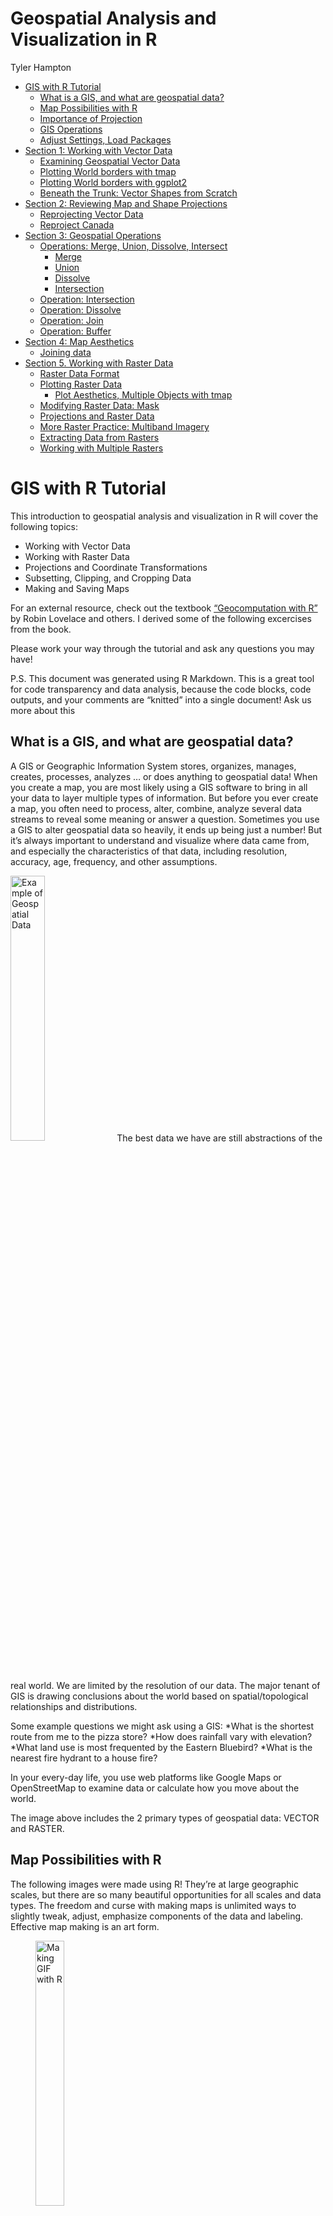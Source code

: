 Geospatial Analysis and Visualization in R
================
Tyler Hampton

- [GIS with R Tutorial](#gis-with-r-tutorial)
  - [What is a GIS, and what are geospatial
    data?](#what-is-a-gis-and-what-are-geospatial-data)
  - [Map Possibilities with R](#map-possibilities-with-r)
  - [Importance of Projection](#importance-of-projection)
  - [GIS Operations](#gis-operations)
  - [Adjust Settings, Load Packages](#adjust-settings-load-packages)
- [Section 1: Working with Vector
  Data](#section-1-working-with-vector-data)
  - [Examining Geospatial Vector
    Data](#examining-geospatial-vector-data)
  - [Plotting World borders with
    tmap](#plotting-world-borders-with-tmap)
  - [Plotting World borders with
    ggplot2](#plotting-world-borders-with-ggplot2)
  - [Beneath the Trunk: Vector Shapes from
    Scratch](#beneath-the-trunk-vector-shapes-from-scratch)
- [Section 2: Reviewing Map and Shape
  Projections](#section-2-reviewing-map-and-shape-projections)
  - [Reprojecting Vector Data](#reprojecting-vector-data)
  - [Reproject Canada](#reproject-canada)
- [Section 3: Geospatial Operations](#section-3-geospatial-operations)
  - [Operations: Merge, Union, Dissolve,
    Intersect](#operations-merge-union-dissolve-intersect)
    - [Merge](#merge)
    - [Union](#union)
    - [Dissolve](#dissolve)
    - [Intersection](#intersection)
  - [Operation: Intersection](#operation-intersection)
  - [Operation: Dissolve](#operation-dissolve)
  - [Operation: Join](#operation-join)
  - [Operation: Buffer](#operation-buffer)
- [Section 4: Map Aesthetics](#section-4-map-aesthetics)
  - [Joining data](#joining-data)
- [Section 5. Working with Raster
  Data](#section-5-working-with-raster-data)
  - [Raster Data Format](#raster-data-format)
  - [Plotting Raster Data](#plotting-raster-data)
    - [Plot Aesthetics, Multiple Objects with
      tmap](#plot-aesthetics-multiple-objects-with-tmap)
  - [Modifying Raster Data: Mask](#modifying-raster-data-mask)
  - [Projections and Raster Data](#projections-and-raster-data)
  - [More Raster Practice: Multiband
    Imagery](#more-raster-practice-multiband-imagery)
  - [Extracting Data from Rasters](#extracting-data-from-rasters)
  - [Working with Multiple Rasters](#working-with-multiple-rasters)

# GIS with R Tutorial

This introduction to geospatial analysis and visualization in R will
cover the following topics:

- Working with Vector Data
- Working with Raster Data
- Projections and Coordinate Transformations
- Subsetting, Clipping, and Cropping Data
- Making and Saving Maps

For an external resource, check out the textbook [“Geocomputation with
R”](https://r.geocompx.org/) by Robin Lovelace and others. I derived
some of the following excercises from the book.

Please work your way through the tutorial and ask any questions you may
have!

P.S. This document was generated using R Markdown. This is a great tool
for code transparency and data analysis, because the code blocks, code
outputs, and your comments are “knitted” into a single document! Ask us
more about this

## What is a GIS, and what are geospatial data?

A GIS or Geographic Information System stores, organizes, manages,
creates, processes, analyzes … or does anything to geospatial data! When
you create a map, you are most likely using a GIS software to bring in
all your data to layer multiple types of information. But before you
ever create a map, you often need to process, alter, combine, analyze
several data streams to reveal some meaning or answer a question.
Sometimes you use a GIS to alter geospatial data so heavily, it ends up
being just a number! But it’s always important to understand and
visualize where data came from, and especially the characteristics of
that data, including resolution, accuracy, age, frequency, and other
assumptions.

<img
src="https://2012books.lardbucket.org/books/geographic-information-system-basics/section_05/f2619b76bb0d1d0f74b0e8d80ba33496.jpg"
style="width:33.0%" alt="Example of Geospatial Data" /> The best data we
have are still abstractions of the real world. We are limited by the
resolution of our data. The major tenant of GIS is drawing conclusions
about the world based on spatial/topological relationships and
distributions.

Some example questions we might ask using a GIS: *What is the shortest
route from me to the pizza store? *How does rainfall vary with
elevation? *What land use is most frequented by the Eastern Bluebird?
*What is the nearest fire hydrant to a house fire?

In your every-day life, you use web platforms like Google Maps or
OpenStreetMap to examine data or calculate how you move about the world.

The image above includes the 2 primary types of geospatial data: VECTOR
and RASTER.

## Map Possibilities with R

The following images were made using R! They’re at large geographic
scales, but there are so many beautiful opportunities for all scales and
data types. The freedom and curse with making maps is unlimited ways to
slightly tweak, adjust, emphasize components of the data and labeling.
Effective map making is an art form.

<figure>
<img
src="https://f.hypotheses.org/wp-content/blogs.dir/253/files/2014/03/pole_nord.gif"
style="width:33.0%" alt="Making GIF with R" />
<figcaption aria-hidden="true">Making GIF with R</figcaption>
</figure>

<figure>
<img src="http://egallic.fr/R/Blog/Cartes/North_pole/heatmap.png"
style="width:33.0%" alt="Climate Data" />
<figcaption aria-hidden="true">Climate Data</figcaption>
</figure>

<figure>
<img
src="https://procomun.files.wordpress.com/2012/02/pop_landclass.jpg"
style="width:33.0%" alt="Landuse Asia" />
<figcaption aria-hidden="true">Landuse Asia</figcaption>
</figure>

## Importance of Projection

As any introductory GIS course covers, stretching the earth onto a flat
surface results in some distortion.

<img
src="https://previews.123rf.com/images/altomedia/altomedia0805/altomedia080500007/3010547-planet-earth-balloon-inflated-and-deflated.jpg"
style="width:50.0%" alt="Earth as a Balloon" /> The Mercator Projection
is what you most commonly see on wall maps and in platforms like Google.
While it has major navigational benefits, it distorts area to an
increasing amount as you move from the equator to the poles. This
results in the common misconception of the *true* size of many
countries. In particular, many large northern countries (e.g. USA,
Canada, Europe, Russia, China) appear very large compared to equatorial
countries.

The following image shows several countries with correct areas (but
angular distortion).

<figure>
<img src="https://i.redd.it/u330vr220dm51.png" style="width:33.0%"
alt="Deceiving Size" />
<figcaption aria-hidden="true">Deceiving Size</figcaption>
</figure>

While the Mercator projection is the most common in classrooms, there
are infinite possibilities that prioritize different geographic regions
or map characteristics.

<img src="https://imgs.xkcd.com/comics/map_projections.png"
style="width:25.0%" alt="XKCD Map Projections" /> While there are
aesthetic reasons to pick a certain projection for your final map,
having an understanding and proper accounting of the projections used
with your data is critical to make sure any analysis is comparing
“apples to apples”. If you combine data from a Mercator and Albers Equal
Area projection, you’ll end up with nonsense! We will explore this more
in the workshop.

## GIS Operations

In this workshop, in addition to making several maps, we’ll cover
several basic GIS operations. A nonexhaustive list of operations is as
follows: \* (union)\[<https://gisgeography.com/union-tool/>\] \*
(merge)\[<https://gisgeography.com/merge-tool-gis/>\] \*
(join)\[<https://gisgeography.com/spatial-join/>\] \*
(dissolve)\[<https://gisgeography.com/dissolve-tool-gis/>\] \*
(buffer)\[<https://gisgeography.com/buffer-tool-gis/>\] \*
(intersect)\[<https://gisgeography.com/intersect-tool-gis/>\] \*
(clip/mask)\[<https://gisgeography.com/clip-tool-gis/>\] \* subset \*
extract

![Clip
Tool](https://gisgeography.com/wp-content/uploads/2020/10/Clip-Tool-768x243.png)
![Dissolve
Tool](https://gisgeography.com/wp-content/uploads/2020/02/Dissolve-Tool-678x228.png)

Visualizations of geospatial operations are helpful, but many of the
differences between tools reflect how they handle *information* related
to the shapes we see. Tools can be regarded as *adding* or *subtracting*
information, complexity, and spatial extent. I’ve provided a table below
describing how these tools manipulate data. We will refer to these tools
throughout the workshop.

| Function  | Information | Spatial.Extent | Data.Type         |
|:----------|:------------|:---------------|:------------------|
| Union     | Increase    | Increase       | Same              |
| Merge     | Increase    | Increase       | Same              |
| Join      | Increase    | \-             | Different         |
| Dissolve  | Decrease    | \-             | \-                |
| Buffer    | \-          | Increase       | \-                |
| Intersect | \-          | Decrease       | Same              |
| Clip/Mask | \-          | Decrease       | Same or Different |
| Subset    | Decrease    | Decrease       | \-                |
| Extract   | Decrease    | Erase          | \-                |

Let’s get started!

## Adjust Settings, Load Packages

In order to equip R with functionality for gis data, we need to load or
install several packages. Because this is an intermediate+ workshop, I
have code written in sometimes complicated formats, but I will do my
best to explain what I am doing. There are many ways to do the same
thing in R. Similarly, there are many different packages in R that can
handle the same types of data. We will use the pairing of the *tmap* and
*sf* packages. We’ll load several other packages we’ll use. In
particular, the *spData* package contains lots of open-source geospatial
data that we can use! For the most current version, we need to access
the github code repository for *spDataLarge*. A list of data is here:
<https://cran.r-project.org/web/packages/spData/spData.pdf>

``` r
#this is a custom function that that can load multiple packages at once
loadpackages=function(packages){  for(p in packages){
  if(!require(p,character.only=T)){install.packages(p)}
  # IF require returns FALSE, the package is missing and will be installed
  library(p,character.only=T,quietly=T,verbose=F)
  # next, it calls the package with library
  }} 


loadpackages(c(
           "tmap", # Thematic Map Visualization, makes maps!
           "ggplot2", # Makes ggplots! Can also make maps
           "sf",   # "Simple Features", handles vector data
           "raster", # For working with Raster Data
           "terra", # A newer package for working with Raster data
           "ggrepel", # Labels on ggplots
           "plyr", # The split-apply-combine paradigm
           "data.table", # Works with data.frames
           "dplyr", # Data manipulation
           "purrr", # Functional Programming Tools
           "devtools", # Download custom R packages
           "spData" # Spatial Datasets
           ))

if(!require("dfsspatdat",character.only=T)){
  options(timeout = 400) # Download time may approach 400 seconds
  devtools::install_github("data-for-science/dfs_spatdat")
}
# devtools::install_github installs a package from its github directory
library(dfsspatdat)

if(!require("spDataLarge",character.only=T)){
  devtools::install_github("Nowosad/spDataLarge")
}
library(spDataLarge)
```

# Section 1: Working with Vector Data

We’ll start this tutorial with a dataset that should look familiar:
borders of the World’s countries.

## Examining Geospatial Vector Data

From the start, let’s examine some of the open-source geospatial data
that comes with the *spData* package.

The *world* dataset contains shapefiles for 177 countries. We can take
*dim* of *world* to see that like a data frame, it contains data in 177
rows, and has 11 columns. *names* of *world* tells us there are
attributes for each shape such as name, which we would expect, some
regional data, and demographics, including population, life expectancy,
and gross domestic product per capita. Finally, the column **geom**
contains the information that makes this object time different than just
a regular data frame.

``` r
data("world")
dim(world) # take the 'dimensions' of the object, returns rows and columns
```

    ## [1] 177  11

``` r
names(world) # gives column names of object
```

    ##  [1] "iso_a2"    "name_long" "continent" "region_un" "subregion" "type"     
    ##  [7] "area_km2"  "pop"       "lifeExp"   "gdpPercap" "geom"

When we call for *head* of *world*, we can see data for several
countries in Africa and North America. We also see an interesting series
of 6 lines printed ahead of what looks like a regular data frame. We see
that *head* has returned what it calls a “Simple feature collection with
6 features and 10 fields”. Note, it considers the 10 fields as the 11
columns but minus the geom column. We can also see a *bbox* field
defining the geographic extent of the data, and the final two lines
showing us data on the data *projection*. We’ll come to projections in a
moment.

``` r
head(world) # return top 6 items/rows of an object
```

    ## Simple feature collection with 6 features and 10 fields
    ## Geometry type: MULTIPOLYGON
    ## Dimension:     XY
    ## Bounding box:  xmin: -180 ymin: -18.28799 xmax: 180 ymax: 83.23324
    ## Geodetic CRS:  WGS 84
    ## # A tibble: 6 × 11
    ##   iso_a2 name_long  continent region_un subregion type  area_km2     pop lifeExp
    ##   <chr>  <chr>      <chr>     <chr>     <chr>     <chr>    <dbl>   <dbl>   <dbl>
    ## 1 FJ     Fiji       Oceania   Oceania   Melanesia Sove…   1.93e4  8.86e5    70.0
    ## 2 TZ     Tanzania   Africa    Africa    Eastern … Sove…   9.33e5  5.22e7    64.2
    ## 3 EH     Western S… Africa    Africa    Northern… Inde…   9.63e4 NA         NA  
    ## 4 CA     Canada     North Am… Americas  Northern… Sove…   1.00e7  3.55e7    82.0
    ## 5 US     United St… North Am… Americas  Northern… Coun…   9.51e6  3.19e8    78.8
    ## 6 KZ     Kazakhstan Asia      Asia      Central … Sove…   2.73e6  1.73e7    71.6
    ## # ℹ 2 more variables: gdpPercap <dbl>, geom <MULTIPOLYGON [°]>

If we’re enthusiastic about it, we can try right away to plot our map of
the world! Try just using base R *plot*.

``` r
plot(world)
```

![](images/plot%20world-1.png)<!-- -->

…huh, so this isn’t quite what we wanted. Since the world data appeared
to us like a data frame, base R appears to try to plot *all* the data
within it. We could try to have it plot only one series of data though.

``` r
plot(world$geom)
```

![](images/plot%20world2-1.png)<!-- -->

This is closer to what we expected. Of course, we’re hoping to make maps
visualizing some sort of data. To get there, we need to figure out how
geospatial data in R is differentiated from accompanying data
(statistics, categories, names, etc.).

## Plotting World borders with tmap

Instead of base plot, let’s use tmap to visualize the world shapefile.

tmap is an exciting package for geospatial data visualization. The
package is covered extensively in the book [*Geocomputation with
R*](https://r.geocompx.org/) by Robin Lovelace and others.

The tmap style of data visualization and map making uses declarative
coding: similar to using ggplot.

Each object will be wrapped in a call to tm_shape(), followed by the
desired geometry type (e.g., tm_borders, tm_fill, tm_polygons)

``` r
tmap_arrange(
  tm_shape(world)+tm_borders(),
  tm_shape(world)+tm_fill(),
  nrow=1
)
```

![](images/plotworld-1.png)<!-- -->

``` r
tmap_arrange(
  tm_shape(world)+tm_borders()+tm_fill(col="pop"),
  tm_shape(world)+tm_borders()+tm_fill(col="pop",style="log10_pretty"),
  nrow=1
)
```

    ## Some legend labels were too wide. These labels have been resized to 0.55, 0.48, 0.48, 0.48, 0.44, 0.40, 0.40. Increase legend.width (argument of tm_layout) to make the legend wider and therefore the labels larger.

    ## Some legend labels were too wide. These labels have been resized to 0.49, 0.42, 0.37, 0.33, 0.30, 0.27. Increase legend.width (argument of tm_layout) to make the legend wider and therefore the labels larger.

![](images/plotworld2-1.png)<!-- -->

If you are familiar with ggplot and declaritive plotting, the formatting
of aesthetics will be familiar. Call the column/variable by name in
quotations to specify what is mapped to an attribute (e.g, color, fill,
shape, linetype).

With the pop layer as the fill aesthetic, we see a dramatic bright blue
color in China and India. We can improve the scaling of this variable by
showing color as the log of population. This shows a dramatic pathwork
of population sizes across South America, Africa, and Asia as well.

We can also fill the color with a categorical value like region.

``` r
tm_shape(world)+tm_fill(col="region_un")
```

![](images/tmapworld3-1.png)<!-- -->

Earlier, we commented how this geospatial data object behaved a bit like
a dataframe. We can in fact operate on this object with many functions
we often use with dataframes!

For example, we can *subset* the world dataset to plot only the boundary
of Canada. Think earlier when we discussed geospatial operations. We can
create a new object called Canada. We’ve reduced the amount of
information and spatial extent relative to the world object: we no
longer have information about any countries besides Canada. But, we’ve
kept the information type the same: it’s still a polygon.

``` r
tm_shape(shp=subset(world,name_long=="Canada"))+tm_borders()
```

![](images/tmapCanada-1.png)<!-- -->

``` r
Canada = subset(world,name_long=="Canada")
head(Canada)
```

    ## Simple feature collection with 1 feature and 10 fields
    ## Geometry type: MULTIPOLYGON
    ## Dimension:     XY
    ## Bounding box:  xmin: -140.9978 ymin: 41.67511 xmax: -52.6481 ymax: 83.23324
    ## Geodetic CRS:  WGS 84
    ## # A tibble: 1 × 11
    ##   iso_a2 name_long continent   region_un subregion type  area_km2    pop lifeExp
    ##   <chr>  <chr>     <chr>       <chr>     <chr>     <chr>    <dbl>  <dbl>   <dbl>
    ## 1 CA     Canada    North Amer… Americas  Northern… Sove…   1.00e7 3.55e7    82.0
    ## # ℹ 2 more variables: gdpPercap <dbl>, geom <MULTIPOLYGON [°]>

## Plotting World borders with ggplot2

With spatial objects, aesthetics (*aes*) are set the same as in other
ggplots. We can fill by a variable if inside aes(), and values outside
aes will apply to the shape.

``` r
ggplot(data=world,aes(fill=pop))+geom_sf() # alter shape fill by population
```

![](images/ggplotworld-1.png)<!-- -->

``` r
ggplot(data=subset(world,name_long=="Canada"))+geom_sf(color=2)
```

![](images/ggplotworld-2.png)<!-- -->

``` r
ggplot(data=world,aes(fill=region_un))+geom_sf()
```

![](images/ggplotworld-3.png)<!-- -->

``` r
ggplot(data=world,aes(fill=log10(pop)))+ # alter shape fill by log10 of population
  geom_sf()+
  scale_fill_gradientn(
    colors=c("blue","red"), # two end members of color gradient
    limits=c(7,9.3), # max and min of scale
    breaks=7:9, # breaks values for the plot legend
    labels=10^c(7:9), # show labels as 10 to the power of 7 through 9
    na.value="blue" # color for values outside limits()
  )
```

![](images/ggplotworld-4.png)<!-- -->

Challenge: create the following plots:

Did I subset by a particular region, or just a group of countries?

``` r
tm_shape(shp=subset(world,name_long%in%c("Canada","United States","Mexico")))+tm_borders()
```

![](images/tmap2-1.png)<!-- -->

``` r
tm_shape(shp=subset(world,subregion=="Eastern Asia"))+tm_fill(col="gray")+tm_borders(lwd=2)
```

![](images/tmap2-2.png)<!-- -->

## Beneath the Trunk: Vector Shapes from Scratch

``` r
point.wat= data.frame(
    lon=-80.516670,
    lat=43.466667
    ) %>%
  sf::st_as_sf(.,coords=names(.),crs = 4326)

circle.wat = data.frame(angle = seq(0,360,1))
radius = 0.1 #decimal degrees

circle.wat$lon = radius*cos(2*pi*circle.wat$angle/360) +
  st_coordinates(point.wat)[,"X"]
circle.wat$lat = radius*sin(2*pi*circle.wat$angle/360) +
  st_coordinates(point.wat)[,"Y"]
circle.wat = subset(circle.wat,select=-c(angle))

circle.wat = circle.wat %>% 
  as.matrix() %>%
  list() %>%
  st_polygon() %>%
  st_sfc() %>%
  st_sf(., crs = 4326)

tm_shape(circle.wat)+
  tm_borders()+
  tm_shape(point.wat)+
  tm_dots(size=0.1)
```

![](images/circle-wat-1.png)<!-- -->

``` r
#library(OpenStreetMap)
osmtiles <- tmaptools::read_osm(
  tmaptools::bb(circle.wat), type="osm")
tm_shape(osmtiles)+
  tm_rgb(saturation = 0)+
  tm_shape(circle.wat)+
  tm_borders()+
  tm_shape(point.wat)+
  tm_dots(size=0.1)
```

![](images/circle-wat-osm-1.png)<!-- -->

``` r
circlefx = function(center,radius){
  circle = data.frame(angle = seq(0,360,1))
  circle$lon = radius*cos(2*pi*circle$angle/360) + st_coordinates(center)[,"X"]
  circle$lat = radius*sin(2*pi*circle$angle/360) + st_coordinates(center)[,"Y"]
  circle = subset(circle,select=-c(angle))
  circle = circle %>% as.matrix() %>% list() %>%
    st_polygon() %>% st_sfc() %>% st_sf(., crs = 4326)
  return(circle)
}
```

# Section 2: Reviewing Map and Shape Projections

Let’s explore what our data tells us about its projection type. *st_crs*
queries the coordinate reference information for the shapefile. We see
two data types: the EPSG code and the proj4string. EPSG stands for
European Petroleum Survey Group, and is an internationally recognized
numeric code defining the coordinate reference system or **CRS**. The
proj4string shares the same information, but in text format. From this
we can see that the data are projected according to the World Geodetic
System of 1984, in latitudinal and longitudinal coordinates.

``` r
st_crs(world)
```

    ## Coordinate Reference System:
    ##   User input: EPSG:4326 
    ##   wkt:
    ## GEOGCRS["WGS 84",
    ##     DATUM["World Geodetic System 1984",
    ##         ELLIPSOID["WGS 84",6378137,298.257223563,
    ##             LENGTHUNIT["metre",1]]],
    ##     PRIMEM["Greenwich",0,
    ##         ANGLEUNIT["degree",0.0174532925199433]],
    ##     CS[ellipsoidal,2],
    ##         AXIS["geodetic latitude (Lat)",north,
    ##             ORDER[1],
    ##             ANGLEUNIT["degree",0.0174532925199433]],
    ##         AXIS["geodetic longitude (Lon)",east,
    ##             ORDER[2],
    ##             ANGLEUNIT["degree",0.0174532925199433]],
    ##     USAGE[
    ##         SCOPE["Horizontal component of 3D system."],
    ##         AREA["World."],
    ##         BBOX[-90,-180,90,180]],
    ##     ID["EPSG",4326]]

``` r
st_crs(world)$proj4string
```

    ## [1] "+proj=longlat +datum=WGS84 +no_defs"

## Reprojecting Vector Data

So far we’ve been looking at the world through the Mercator Projection.
We’ll use the pipe to pass world to *st_transform* and specify several
different proj4 strings.

``` r
projMollweide="+proj=moll +lon_0=0 +x_0=0 +y_0=0 +ellps=WGS84 +units=m +no_defs"
projRobinson="+proj=robin +lon_0=0 +x_0=0 +y_0=0 +a=6371000 +b=6371000 +units=m +no_defs"
projGallPeters="+proj=cea +lon_0=0 +lat_ts=45 +x_0=0 +y_0=0 +ellps=WGS84 +units=m +no_defs"


tmap_arrange(
  tm_shape(
      world,
      crs =projMollweide)+
    tm_borders()+
    tm_layout(title = "Mollweide"),
  tm_shape(
      world,
      crs =projRobinson)+
    tm_borders()+
    tm_layout(title = "Robinson Sphere"),
  tm_shape(
      world,
      crs =projGallPeters)+
    tm_borders()+
    tm_layout(title = "Gall-Peters Orthographic"),
  nrow=1
)
```

![](images/projections-1.png)<!-- -->

## Reproject Canada

We’ve analyzed the population data contained in the world shapefile. We
can also modify the shapefile itself. We will re-project the shapefile
from a the Ellipsoid WGS84 projection to the Canada Albers Equal Area
Conic Projection. I find this much more visually appealing for Canada.

``` r
Proj_AEA_Can=c("+proj=aea +lat_1=50 +lat_2=70 +lat_0=40 +lon_0=-96 +x_0=0 +y_0=0 ",
       "+ellps=GRS80 +datum=NAD83 +units=m +no_defs")%>%paste0(.,collapse = "")
# Canada Albers Equal Area Conic Projection
# visit http://spatialreference.org/ref/esri/canada-albers-equal-area-conic/proj4/
CanadaAEA=world%>%
  subset(.,name_long=="Canada")%>%
  st_transform(.,Proj_AEA_Can)
tm_shape(CanadaAEA)+
  tm_borders()
```

![](images/Canada-1.png)<!-- -->

# Section 3: Geospatial Operations

Let’s review the geospatial operations discussed at the beginning of our
workshop.

| Function  | Information | Spatial.Extent | Data.Type         |
|:----------|:------------|:---------------|:------------------|
| Union     | Increase    | Increase       | Same              |
| Merge     | Increase    | Increase       | Same              |
| Join      | Increase    | \-             | Different         |
| Dissolve  | Decrease    | \-             | \-                |
| Buffer    | \-          | Increase       | \-                |
| Intersect | \-          | Decrease       | Same              |
| Clip/Mask | \-          | Decrease       | Same or Different |
| Subset    | Decrease    | Decrease       | \-                |
| Extract   | Decrease    | Erase          | \-                |

We jumped right in and starting doing subsets, partly because we saw
that vector shapefiles in R behave and can be manipulated similarly to
data frames. The other operations mostly have functions that come from
the geospatial packages (e.g. sf, raster, terra, stars).

## Operations: Merge, Union, Dissolve, Intersect

``` r
point.wat= data.frame(lon=-80.516670, lat=43.466667) %>% 
  sf::st_as_sf(.,coords=names(.),crs = 4326)
circle.wat = circlefx(point.wat,0.3)

point.glp= data.frame(lon=-80.250000, lat=43.549999) %>% 
  sf::st_as_sf(.,coords=names(.),crs = 4326)
circle.glp = circlefx(point.glp,0.3)

tm_shape(circle.wat)+
  tm_borders()+
  tm_shape(circle.glp)+
  tm_borders()
```

![](images/circles-1.png)<!-- -->

``` r
# personally, I like that ggplots default to a map-view to encompass ALL polygons
# tmap defaults to a map view to encompass the first polygon
ggplot()+
  geom_sf(data=circle.wat,fill="transparent")+
  geom_sf(data=circle.glp,fill="transparent")
```

![](images/circles-2.png)<!-- -->

### Merge

We see with merge that the two shapes just become grouped into one new
object. We can imagine if these shapes had attributes, that to “rbind”
them as we would data frames, they must have the same structure of
columns and names.

``` r
circle.mrg = rbind(
  circle.wat,
  circle.glp
)

dim(circle.mrg)
```

    ## [1] 2 1

``` r
circle.mrg
```

    ## Simple feature collection with 2 features and 0 fields
    ## Geometry type: POLYGON
    ## Dimension:     XY
    ## Bounding box:  xmin: -80.81667 ymin: 43.16667 xmax: -79.95 ymax: 43.85
    ## Geodetic CRS:  WGS 84
    ##                         geometry
    ## 1 POLYGON ((-80.21667 43.4666...
    ## 2 POLYGON ((-79.95 43.55, -79...

``` r
ggplot()+geom_sf(data=circle.mrg,fill="transparent")
```

![](images/circle-merge-1.png)<!-- -->

### Union

Confusingly, the function for a traditional “union” is st_combine, not
st_union. We see by passing the merged shape to st_combine, the output
is a single MULTIPOLYGON with preserved internal boundaries.

``` r
circle.un = sf::st_combine(
  circle.mrg
)

dim(circle.un)
```

    ## NULL

``` r
circle.un
```

    ## Geometry set for 1 feature 
    ## Geometry type: MULTIPOLYGON
    ## Dimension:     XY
    ## Bounding box:  xmin: -80.81667 ymin: 43.16667 xmax: -79.95 ymax: 43.85
    ## Geodetic CRS:  WGS 84

    ## MULTIPOLYGON (((-80.21667 43.46667, -80.21672 4...

``` r
ggplot()+geom_sf(data=circle.un,fill="transparent")
```

![](images/circle-union-1.png)<!-- -->

### Dissolve

Confusingly, the function for a traditional “dissolve” is st_union. We
see by passing the merged shape to st_union., the output is a single
MULTIPOLYGON with dissolved internal boundaries.

``` r
circle.dis = sf::st_union(
  circle.mrg
)

dim(circle.dis)
```

    ## NULL

``` r
circle.dis
```

    ## Geometry set for 1 feature 
    ## Geometry type: POLYGON
    ## Dimension:     XY
    ## Bounding box:  xmin: -80.81667 ymin: 43.16667 xmax: -79.95 ymax: 43.85
    ## Geodetic CRS:  WGS 84

    ## POLYGON ((-79.95 43.55, -79.95005 43.55523, -79...

``` r
ggplot()+geom_sf(data=circle.dis,fill="transparent")
```

![](images/circle-dissolve-1.png)<!-- -->

### Intersection

Confusingly, the function for a traditional “dissolve” is st_union. We
see by passing the merged shape to st_union., the output is a single
MULTIPOLYGON with dissolved internal boundaries.

``` r
circle.int = sf::st_intersection(
  circle.wat,
  circle.glp
)

dim(circle.int)
```

    ## [1] 1 1

``` r
circle.int
```

    ## Simple feature collection with 1 feature and 0 fields
    ## Geometry type: POLYGON
    ## Dimension:     XY
    ## Bounding box:  xmin: -80.55 ymin: 43.25494 xmax: -80.21667 ymax: 43.76173
    ## Geodetic CRS:  WGS 84
    ##                         geometry
    ## 1 POLYGON ((-80.30414 43.2549...

``` r
ggplot()+
  geom_sf(data=circle.dis,lty=2,col="red")+
  geom_sf(data=circle.int,lwd=2,col=1,fill="transparent")
```

![](images/circle-intersection-1.png)<!-- -->

## Operation: Intersection

Let’s examine some new data, and learn a few more operations

``` r
data("worldcities")

head(worldcities)
```

    ## Simple feature collection with 6 features and 14 fields
    ## Geometry type: POINT
    ## Dimension:     XY
    ## Bounding box:  xmin: -58.304 ymin: -34.538 xmax: 0.7890036 ymax: 9.261
    ## Geodetic CRS:  WGS 84
    ##                nameascii      featurecla adm0cap worldcity sov0name adm0name
    ## 1 Colonia del Sacramento Admin-1 capital       0         0  Uruguay  Uruguay
    ## 2               Trinidad Admin-1 capital       0         0  Uruguay  Uruguay
    ## 3            Fray Bentos Admin-1 capital       0         0  Uruguay  Uruguay
    ## 4              Canelones Admin-1 capital       0         0  Uruguay  Uruguay
    ## 5                Florida Admin-1 capital       0         0  Uruguay  Uruguay
    ## 6                 Bassar Admin-1 capital       0         0     Togo     Togo
    ##    adm1name sov_a3 adm0_a3 iso_a2 latitude  longitude pop_max pop_min
    ## 1   Colonia    URY     URY     UY  -34.480 -57.840003   21714   21714
    ## 2    Flores    URY     URY     UY  -33.544 -56.900997   21093   21093
    ## 3 Rio Negro    URY     URY     UY  -33.139 -58.303998   23279   23279
    ## 4 Canelones    URY     URY     UY  -34.538 -56.284002   19698   19698
    ## 5   Florida    URY     URY     UY  -34.099 -56.214998   32234   32234
    ## 6      Kara    TGO     TGO     TG    9.261   0.789004   61845   61845
    ##                      geometry
    ## 1 POINT (-57.83612 -34.46979)
    ## 2     POINT (-56.901 -33.544)
    ## 3     POINT (-58.304 -33.139)
    ## 4     POINT (-56.284 -34.538)
    ## 5     POINT (-56.215 -34.099)
    ## 6     POINT (0.7890036 9.261)

In the dfsspatdat package, the world cities point shapefile has lots of
useful information associated with each city, but imagine we started out
without knowing any of the countries the cities were in. Given only the
coordinates of the cities, we could perform an intersect with the world
object to retrieve the countries!

``` r
capitals_lost = subset(worldcities,
                          featurecla == "Admin-0 capital",
                          select=c(nameascii,geometry))

# test for same projection!
sf::st_crs(capitals_lost) == sf::st_crs(world)
```

    ## [1] TRUE

``` r
# an intersection can be performed with st_intersection()
capitals_lost = sf::st_intersection(
  capitals_lost,
  subset(world,select=c(name_long,geom))
  )

head(capitals_lost)
```

    ## Simple feature collection with 6 features and 2 fields
    ## Geometry type: POINT
    ## Dimension:     XY
    ## Bounding box:  xmin: -77.01136 ymin: -18.13302 xmax: 178.4417 ymax: 51.18113
    ## Geodetic CRS:  WGS 84
    ##             nameascii     name_long                   geometry
    ## 7023             Suva          Fiji POINT (178.4417 -18.13302)
    ## 7197    Dar es Salaam      Tanzania  POINT (39.2664 -6.798067)
    ## 7086           Ottawa        Canada POINT (-75.70196 45.41864)
    ## 7317 Washington, D.C. United States  POINT (-77.01136 38.9015)
    ## 7044           Astana    Kazakhstan  POINT (71.42777 51.18113)
    ## 7284         Tashkent    Uzbekistan  POINT (69.26882 41.30383)

## Operation: Dissolve

So refering back to our map of Canada earlier, I become very picky about
the weird border down the middle of the Great Lakes. I like my maps to
represent the landmass of Canada!

``` r
data("can_prov",package="dfsspatdat")

head(can_prov)
```

    ## Simple feature collection with 6 features and 6 fields
    ## Geometry type: MULTIPOLYGON
    ## Dimension:     XY
    ## Bounding box:  xmin: -141.0181 ymin: 43.39211 xmax: -59.67046 ymax: 69.64746
    ## Geodetic CRS:  NAD83
    ##   PRUID                                  PRNAME          PRENAME
    ## 1    60                                   Yukon            Yukon
    ## 2    47                            Saskatchewan     Saskatchewan
    ## 3    46                                Manitoba         Manitoba
    ## 4    12        Nova Scotia / Nouvelle-\xc9cosse      Nova Scotia
    ## 5    48                                 Alberta          Alberta
    ## 6    59 British Columbia / Colombie-Britannique British Columbia
    ##                PRFNAME PREABBR  PRFABBR                       geometry
    ## 1                Yukon    Y.T.       Yn MULTIPOLYGON (((-136.4776 6...
    ## 2         Saskatchewan   Sask.    Sask. MULTIPOLYGON (((-102.0125 6...
    ## 3             Manitoba    Man.     Man. MULTIPOLYGON (((-94.825 60,...
    ## 4   Nouvelle-\xc9cosse    N.S. N.-\xc9. MULTIPOLYGON (((-66.01903 4...
    ## 5              Alberta   Alta.     Alb. MULTIPOLYGON (((-110.0125 6...
    ## 6 Colombie-Britannique    B.C.    C.-B. MULTIPOLYGON (((-123.3228 4...

``` r
can_prov$Country = "Canada"

#can_pretty = dplyr::summarise(can_prov)
can_pretty = can_prov |>
  dplyr::group_by(Country) |>
  dplyr::summarise()

head(can_pretty)
```

    ## Simple feature collection with 1 feature and 1 field
    ## Geometry type: MULTIPOLYGON
    ## Dimension:     XY
    ## Bounding box:  xmin: -141.0181 ymin: 41.71096 xmax: -52.61941 ymax: 83.1355
    ## Geodetic CRS:  NAD83
    ## # A tibble: 1 × 2
    ##   Country                                                               geometry
    ##   <chr>                                                       <MULTIPOLYGON [°]>
    ## 1 Canada  (((-66.69015 44.64426, -66.68975 44.64523, -66.68975 44.64586, -66.69…

``` r
can_pretty = can_pretty |>
  sf::st_simplify(
  preserveTopology = TRUE,
  dTolerance = 500)

tmap_arrange(
  tm_shape(can_prov)+tm_borders(),
  tm_shape(can_pretty)+tm_borders(),
  nrow=1
)
```

![](images/can_pretty-1.png)<!-- -->

There isn’t a meaningful difference in run-time to perform a dissolve.

``` r
system.time({
  can_pretty = sf::st_union(can_prov)
})
# Workstation Computer
#   user   system elapsed 
#   18.42  1.44   30.31 
# Laptop
#   user   system elapsed 
#   48.41  1.46   148.17 
system.time({
  can_pretty = dplyr::summarise(can_prov)
})
# Workstation Computer
#   user   system elapsed 
#   17.55  0.70   32.11 
# Laptop
#   user   system elapsed 
#   47.97  1.86   149.20
```

## Operation: Join

Despite the new object can_pretty seeming pretty devoid of information,
there are lots of different geometries present. We know Canada has lots
of islands, so they must be wrapped up inside the MULTIPOLYGON. We can
get them out, if we wanted!

``` r
can_singles = sf::st_cast(can_pretty,"POLYGON")

nrow(can_singles)
```

    ## [1] 1265

``` r
head(can_singles)
```

    ## Simple feature collection with 6 features and 1 field
    ## Geometry type: POLYGON
    ## Dimension:     XY
    ## Bounding box:  xmin: -67.01982 ymin: 44.60249 xmax: -65.01579 ymax: 47.13047
    ## Geodetic CRS:  NAD83
    ## # A tibble: 6 × 2
    ##   Country                                                               geometry
    ##   <chr>                                                            <POLYGON [°]>
    ## 1 Canada  ((-66.69048 44.62129, -66.69174 44.64682, -66.7215 44.63302, -66.7257…
    ## 2 Canada  ((-66.75986 44.77242, -66.78128 44.80082, -66.82853 44.76997, -66.836…
    ## 3 Canada  ((-66.9161 44.95209, -66.92134 44.94944, -66.92595 44.94607, -66.9308…
    ## 4 Canada  ((-66.93535 45.01988, -66.95109 45.02571, -66.95452 45.01903, -66.960…
    ## 5 Canada  ((-65.02867 47.12685, -65.03345 47.13004, -65.04542 47.13047, -65.037…
    ## 6 Canada  ((-65.02176 47.12586, -65.02534 47.12032, -65.01579 47.11725, -65.021…

How might we know which is which? Which islands are part of which
provinces?

``` r
can_singles$Index = seq_len(nrow(can_singles))
can_single_centroids = sf::st_centroid(can_singles)
can_single_centroids = sf::st_intersection(
  can_single_centroids,
  subset(can_prov,select=c("PRENAME","geometry")))

can_singles = dplyr::left_join(
  can_singles,
  st_drop_geometry(can_single_centroids),
  by = join_by("Country","Index")
  )

table(can_singles$PRENAME)
```

    ## 
    ##          British Columbia                  Manitoba             New Brunswick 
    ##                        60                         4                        15 
    ## Newfoundland and Labrador     Northwest Territories               Nova Scotia 
    ##                        79                       122                        27 
    ##                   Nunavut                   Ontario      Prince Edward Island 
    ##                       691                        97                         7 
    ##                    Quebec                     Yukon 
    ##                        81                         2

Was this successful?

``` r
tm_shape(can_singles)+
  tm_fill(col = "PRENAME")
```

    ## Some legend labels were too wide. These labels have been resized to 0.59. Increase legend.width (argument of tm_layout) to make the legend wider and therefore the labels larger.

![](images/islands_provinces-1.png)<!-- --> How else might we identify
very prominent islands in Canada?

``` r
can_cities = subset(worldcities,sov0name=="Canada")
sf::st_crs(can_cities) == sf::st_crs(can_singles)
```

    ## [1] FALSE

``` r
can_cities = sf::st_transform(can_cities,sf::st_crs(can_singles))

can_cities = sf::st_intersection(
  subset(can_cities,select=c(nameascii,featurecla,adm1name,geometry)),
  subset(can_singles,select=-c(PRENAME))
)

can_singles = dplyr::right_join(
  can_singles,
  sf::st_drop_geometry(can_cities),
  by = join_by("Country","Index")
)
```

``` r
tmap_arrange(
  tm_shape(subset(can_singles,nameascii=="Victoria"))+
    tm_borders()+
    tm_shape(subset(can_cities,nameascii=="Victoria"))+
    tm_dots(size = 1)+
    tm_layout(title="Victoria, British Columbia"),
  tm_shape(subset(can_singles,nameascii=="St. John's"))+
    tm_borders()+
    tm_shape(subset(can_cities,nameascii=="St. John's"))+
    tm_dots(size = 1)+
    tm_layout(title="St. John's, Newfoundland"),
  tm_shape(subset(can_singles,nameascii=="Charlottetown"))+
    tm_borders()+
    tm_shape(subset(can_cities,nameascii=="Charlottetown"))+
    tm_dots(size = 1)+
    tm_layout(title="Charlottetown, PEI"),
  nrow=1
)
```

![](images/some_islands-1.png)<!-- -->

## Operation: Buffer

How many cities are within 200 kilometers of Toronto?

``` r
can_cities = subset(worldcities,sov0name=="Canada",
                     select=c(nameascii,featurecla,adm1name,pop_max,geometry))
can_cities = sf::st_transform(can_cities,Proj_AEA_Can)

# Brutal burn for Waterloo :(
"Waterloo" %in% can_cities$nameascii
```

    ## [1] FALSE

``` r
toronto_buf = subset(can_cities,nameascii=="Toronto") |>
  sf::st_buffer(dist=150000) |>
  sf::st_geometry()

to_cities = sf::st_intersection(
  can_cities,
  toronto_buf
)
```

``` r
data("can_prov",package="dfsspatdat")
Ontario = subset(can_prov,PRENAME=="Ontario") |>
  sf::st_transform(crs = Proj_AEA_Can)

tm_shape(to_cities)+
  tm_dots(size=0.2)+
  tm_text(text="nameascii",ymod=0.5,size=0.8)+
  tm_shape(Ontario)+
  tm_borders()+
  tm_shape(toronto_buf,is.master=TRUE)+
  tm_borders(lty="dashed")
```

![](images/toronto_area-1.png)<!-- -->

# Section 4: Map Aesthetics

Let’s add a few map elements inherited from the *tmap* package. We’ll
add a north arrow and scale bar, and we can get rid of the grid lines.
If you wanted the axes and coordinates, you can adjust the parameters of
tm_layout().

``` r
map=tm_shape(CanadaAEA)+tm_polygons()+
  tm_layout(title="Map of Canada")+
  tm_compass(type="arrow",position = c("right","top"))+
  tm_scale_bar(breaks=c(0,1000,2000),position = c("left","bottom"),text.size = 0.7)
map+tm_layout(frame = FALSE)
```

![](images/tmapelements-1.png)<!-- -->

``` r
map+tm_layout(frame=TRUE)+tm_grid(projection = "+proj=longlat")
```

![](images/tmapelements-2.png)<!-- -->

## Joining data

*spData* comes with data on where our coffee comes from! Use *left_join*
from *dplyr* to add this data to world. Use the Robinson Sphere to
accentuate the equatorial belt. We’ll use the *st_centroid* function
nested within *st_coordinates* and *cbind* to add X and Y coordinates to
draw labels. We may only want labels for the top coffee contributing
countries, so we can use subset.

``` r
data("coffee_data")
head(coffee_data)
```

    ## # A tibble: 6 × 3
    ##   name_long                coffee_production_2016 coffee_production_2017
    ##   <chr>                                     <int>                  <int>
    ## 1 Angola                                       NA                     NA
    ## 2 Bolivia                                       3                      4
    ## 3 Brazil                                     3277                   2786
    ## 4 Burundi                                      37                     38
    ## 5 Cameroon                                      8                      6
    ## 6 Central African Republic                     NA                     NA

``` r
  # spData tells us production is in units of thousands of 60 kg bags produced by country
  # multiple by 60kg/bag to get kg and divide by 10^3 to get metric tons
coffee_data$coffee_MT_2017 = coffee_data$coffee_production_2017*60/1000

world_coffee=world%>% 
  subset(.,select=c(name_long)) %>% 
  # pass to left_join, join by "name_long"
  left_join(.,coffee_data,by="name_long")%>% 
  st_transform(.,
       "+proj=robin +lon_0=0 +x_0=0 +y_0=0 +a=6371000 +b=6371000 +units=m +no_defs"
               ) %>% 
  cbind(.,st_coordinates(st_centroid(.))) # add coordinates of centroids to data

tm_shape(world_coffee)+
  tm_fill(col="coffee_MT_2017")
```

![](images/coffeemap-1.png)<!-- -->

``` r
ggplot()+
  geom_sf(data=world_coffee,aes(fill=coffee_MT_2017))+
  geom_label_repel( # label the countries
    data=subset(world_coffee,coffee_production_2017>500), # take top coffee producers
    aes(x=X,y=Y,label=name_long), # label aesthetics
                   box.padding = 1, # distance between label and point
                   segment.size=1 # line width
                   )+
  scale_fill_gradientn(name=expression(paste(10^6,"kg coffee ",yr^-1)),
                       # complex text made with expression
    colors=c("lightgray","brown"),
    na.value="white" # value for countries with no data?
    )+
  theme(legend.position = "bottom", # where to place the legend
        panel.background = element_blank(), # remove panel background
        axis.title=element_blank() # remove all axis titles
        )+
  ggtitle("World Coffee Production") # add a title
```

![](images/coffeemap-2.png)<!-- -->

Think about what geospatial operation happened here. We took the world
data, and added information that wasn’t there before! So we increased
the amount of information, but kept data for all the countries, even
though only some can produce coffee. In many cases with *joins*, you
have one geospatial object being joined with new information in a
tabular format. There are cases where you will join information from two
or more sets of geospatial objects, but this can quickly become chaotic.

# Section 5. Working with Raster Data

## Raster Data Format

The eBird project has multiple data products that can be used for
academic research or hobby science. I have down-sized some data from the
Status and Trends dataset for two bird species: the Eastern Bluebird and
the Bobolink. Use the *raster* function to read in a raster. These data
are for occurrence frequency on an annual scale.

``` r
data("easblu_on",package = "dfsspatdat")
data("boboli_on",package = "dfsspatdat")
```

There are many many different types of raster file formats. The raster
package is wonderful in that it can read in almost all of them. (Read
more information on raster
files)\[<https://pro.arcgis.com/en/pro-app/latest/help/data/imagery/supported-raster-dataset-file-formats.htm>\].

Like we did when we first started examining the world shape, let’s just
call our raster object to see its description:

``` r
easblu_on
```

    ## class      : RasterLayer 
    ## dimensions : 761, 1010, 768610  (nrow, ncol, ncell)
    ## resolution : 3780, 2320  (x, y)
    ## extent     : -1099399, 2718401, 263770.6, 2029291  (xmin, xmax, ymin, ymax)
    ## crs        : +proj=aea +lat_0=40 +lon_0=-96 +lat_1=50 +lat_2=70 +x_0=0 +y_0=0 +datum=NAD83 +units=m +no_defs 
    ## source     : easblu_occur_year_Ontario.grd 
    ## names      : full_year 
    ## values     : 0, 0.6049805  (min, max)

There’s useful information here: we see that there are 770 thousand data
points in this raster. The crs of the data is pre-defined, and we can
see it is the Canada Albers Equal Area Conic Projection, with units of
metres.

## Plotting Raster Data

We can use the basic plot function to try to examine the data. With
basic plot, we can add the Ontario border.

``` r
data("can_prov",package="dfsspatdat")
Ontario = subset(can_prov,PRENAME=="Ontario")
Ontario = sf::st_transform(Ontario,sf::st_crs(easblu_on))

plot(easblu_on,xlim=c(800000,1800000),ylim=c(260000,900000))
plot(Ontario$geometry,add=TRUE,main="Eastern Bluebird\nAnnual Frequency")
```

![](images/ebird3-1.png)<!-- -->

### Plot Aesthetics, Multiple Objects with tmap

As we saw earlier, options to plot geospatial data include base plot,
ggplot, and tmap. For plotting both raster and vector data, tmap has
made this much easier than ggplot.

A note about zooming plots: \* Base plot uses xlim and ylim as arguments
in plot \* ggplot uses +coord_sf(xlim=…,ylim=…) to set coordinates for
maps \* tmap uses a more confusing format, where you must create a
bounding box (bbox) object, to be fed to the tm_shape() function.

A note about layering objects with tmap: \* In ggplot, to layer objects
like we did with the coffee plot above, you simply add (+) them on top
of each other. In the coffee plot, we had +geom_sf() and some aesthetics
to plot our countries, color coded by coffee production, and we added
the +geom_label_repel() function to add a second feature, which were
labels attached to the centroid points of a subset of countries. \* In
tmap, each object addition needs two sequential lines: first, a call of
tm_shape() listing the object, and then a mapping function
(e.g. tm_raster, tm_borders, tm_polygons) that corresponds with the
object type.

``` r
sOntbbox = tmaptools::bb(
  sf::st_bbox(c(
  xmin = 800000,
  xmax = 1800000,
  ymin = 260000,
  ymax = 900000
  ),crs = sf::st_crs(easblu_on))
)

tm_shape(easblu_on,is.main = TRUE,bbox=sOntbbox)+
  tm_raster(palette = "Spectral",title = "Annual Frequency")+
  tm_shape(Ontario)+
  tm_borders()+
  tm_layout(legend.position = c("right","center"),
            main.title = "Eastern Bluebird")
```

![](images/raster%20+%20vector%20plot-1.png)<!-- -->

``` r
bobo_freq <- rasterToContour(boboli_on,maxpixels = 10000,nlevels=4)
class(bobo_freq)
```

    ## [1] "SpatialLinesDataFrame"
    ## attr(,"package")
    ## [1] "sp"

``` r
tm_shape(boboli_on,bbox=sOntbbox)+
  tm_raster(palette = "Spectral",title = "Annual Frequency")+
  tm_shape(Ontario)+
  tm_borders()+
  tm_layout(legend.position = c("right","center"),
            main.title = "Bobolink")
```

![](images/ebird%20Bobolink-1.png)<!-- --> \## Multiband Raster Data

Here’s a fun excercise: map the Flag of Canada in the shape of the
country. Earlier we discussed raster formats. If you think about it,
common file types you interact with every day (e.g. png, jpeg) are
actually rasters!

``` r
CAFlag1 = raster(
  system.file("data-shp/CanadaFlag.png", package = "dfsspatdat")
)
CAFlag1
```

    ## class      : RasterLayer 
    ## band       : 1  (of  4  bands)
    ## dimensions : 600, 1200, 720000  (nrow, ncol, ncell)
    ## resolution : 1, 1  (x, y)
    ## extent     : 0, 1200, 0, 600  (xmin, xmax, ymin, ymax)
    ## crs        : NA 
    ## source     : CanadaFlag.png 
    ## names      : CanadaFlag_1

``` r
plot(CAFlag1)
```

![](images/flag1-1.png)<!-- -->

Ok, so we didn’t get anything inteligible from our plot. But the
description of this raster object CAFlag1 gives us some clues: there is
a range of values from 0 to 255, which is the maximum intensity of a
pixel in a png file. The description also tells us there are multiple
bands in this png file. If you know how computer images and screens
work, you might guess that the different bands map onto the Red Green
Blue (RGB) colors in the file.

Since there are multiple bands, we can instead use raster::stack to read
in the data.

``` r
CAFlag=raster::stack(
  system.file("data-shp/CanadaFlag.png", package = "dfsspatdat")
)
names(CAFlag)
```

    ## [1] "CanadaFlag_1" "CanadaFlag_2" "CanadaFlag_3" "CanadaFlag_4"

``` r
# A portable network graphic (PNG) file stores image color in four bands, and we see 
#    that each band has 600 by 1200 cells
plot(CAFlag)
```

![](images/flag2-1.png)<!-- -->

So now to test your knowledge of color theory, which of the bands map to
red, green, and blue?

The bands are actually in order! From red (1), green (2), to blue (3).
In the maple leaf shape, only red is at maximum intensity, so it will be
red. In the band around the leaf, all three colors are at maximum
intensity, so the resulting mixture will create white.

Let’s combine these bands as intended to be seen on a computer: with an
RGB plotting function.

``` r
raster::plotRGB(CAFlag,r=1,g=2,b=3)
```

![](images/flag3-1.png)<!-- -->

``` r
# we see that the first band stores the red data, green in the 2nd, and blue in the 3rd.
```

We’ve spent time on color theory, but let’s come back to GIS. This
excercise serves to show you how to map non-geospatial data. Here, we’ll
re-map the flag’s coordinates to latitude and longitude instead of its
pixel dimensions.

``` r
Canada=subset(world,name_long=="Canada")

extent(CAFlag)<-extent(Canada)
crs(CAFlag)<-st_crs(Canada)$proj4string
# set coordinates for our CAFlag image the same as our geospatial data

tm_shape(CAFlag$CanadaFlag_2,is.main = TRUE)+
  tm_raster(col="CanadaFlag_2",palette = c("red","white"))+
  #     fill the raster by the value of the green band, 
  #     but specify the end color values of red and white
  tm_layout(bg.color = "gray",legend.show = F)+
  tm_shape(Canada)+
  tm_borders()
```

![](images/flag4-1.png)<!-- -->

## Modifying Raster Data: Mask

Maybe we have a dataset at a larger scale than our area of interest. Or
maybe we just want an aesthetically pleasing map with data contained to
an area of interest (as a vector polygon). So far in this workshop, we
haven’t performed any subtractive geospatial operations on vector data.
Here, we’ll use the “mask” function to remove the flag information from
outside of Canada’s land border.

``` r
CAFlagM=raster::mask(CAFlag,Canada) # we will mask out the parts of our image outside Canada

tm_shape(CAFlagM$CanadaFlag_2)+
  tm_raster(col="CanadaFlag_2",palette=c("red","white"))+
  #     fill the raster by the value of the green band, 
  #     but specify the end color values of red and white
  tm_layout(bg.color = "gray",legend.show = F)+
  tm_shape(Canada)+
  tm_borders()
```

![](images/flag%20mask-1.png)<!-- -->

These last graphs might have you thinking in the back of your head that
this isn’t the shape you’re used to seeing for Canada. This is the
effect of map projection. The last plot is shown using the Mercator
projection, using longitude and latitude as coordinates.

## Projections and Raster Data

Let’s revisit our flag, and see how changing the projection of our
shapefile has changed several previously linear features. We’ll use
*projectRaster* to use our original raster and *transform* or *project*
the data to a new CRS. Remember, an important principal of working with
GIS data is that all data you’re working with are in the same CRS when
analyzing and plotting.

``` r
tm_shape(CAFlagM$CanadaFlag_2,is.master = TRUE,projection = Proj_AEA_Can)+
  tm_raster(col="CanadaFlag_2",palette=c("red","white"))+
  tm_layout(bg.color = "gray",legend.show = F)+
  tm_shape(Canada)+tm_borders()
```

![](images/flag%20project-1.png)<!-- -->

## More Raster Practice: Multiband Imagery

Let’s explore some data built into *spDataLarge*. We have access to a
Digital Elevation Model from Zion National Park in Utah, USA.

``` r
zion_dem=system.file("raster/srtm.tif", package = "spDataLarge")%>%raster()
zion_shp=system.file("vector/zion.gpkg", package = "spDataLarge")%>%st_read()%>%st_transform(.,proj4string(zion_dem))
```

    ## Reading layer `zion' from data source 
    ##   `C:\Users\tyler\AppData\Local\R\win-library\4.3\spDataLarge\vector\zion.gpkg' 
    ##   using driver `GPKG'
    ## Simple feature collection with 1 feature and 11 fields
    ## Geometry type: POLYGON
    ## Dimension:     XY
    ## Bounding box:  xmin: 302903.1 ymin: 4112244 xmax: 334735.5 ymax: 4153087
    ## Projected CRS: UTM Zone 12, Northern Hemisphere

``` r
plot(zion_dem,main="Zion NP Elevation")
```

![](images/DEM-1.png)<!-- -->

We see the map coordinates in latitude and longitude, and elevation by
color. We just used base plot to show this raster. Use tmap to plot the
dem with the Zional National Park boundary. *terrain.colors* provides a
nice color pallete for elevation maps, with white highest and green
lowest.

``` r
zion_dem_mask=zion_dem%>%
  raster::crop(.,extent(zion_shp))%>%
  raster::mask(.,zion_shp)

tm_shape(zion_dem_mask)+
  tm_raster(style="cont",palette = terrain.colors(5),title="Elev (m)")+
  tm_shape(zion_shp)+tm_borders()+
  tm_layout(main.title="Zion NP Elevation",
            legend.position = c("right","top"))+
  tm_scale_bar(position = c("left","bottom"))
```

![](images/DEM2-1.png)<!-- -->

We also have satellite imagery taken over this area! The data we have
from the Landsat satellites has optical data in 4 color bands:

- Blue 0.452 - 0.512 nm
- Green 0.533 - 0.590 nm
- Red 0.636 - 0.673 nm
- Near Infrared (NIR) 0.851 - 0.879 nm

We can visualize all four bands:

``` r
landsat = system.file("raster/landsat.tif", package = "spDataLarge") %>%
  brick()

zion_shp=st_transform(zion_shp,crs(landsat))

plot(landsat)
```

![](images/landsat-1.png)<!-- -->

To put them together, we will use the *tm_rgb* function from *tmap* to
creata a True Color image from the three color bands.

``` r
tm_shape(landsat)+
  tm_rgb(r=3, # red band
         g=2, # green band
         b=1, # blue band
         max.value = 26000)+
  tm_shape(zion_shp)+
  tm_borders(col="white")+
  tm_scale_bar(position = c("left","bottom"),text.color = "white")+
  tm_layout(main.title= "Zion National Park",
            title="True Color Image",
            title.position = c("right","top"),
            title.color = "white"
            )
```

    ## stars object downsampled to 888 by 1125 cells. See tm_shape manual (argument raster.downsample)

![](images/landsatcolor-1.png)<!-- -->

Often, researchers use the color bands from Landsat to derive various
data not visible to the naked eye. For instance, in the infrared, water
is highly absorbing, and trees generally emit in the IR. We can create a
false color image by swapping out IR for red.

``` r
tm_shape(landsat)+
  tm_rgb(r=4, # nearIR band
         g=2, # green band
         b=1, # blue band
         max.value = 32000)+
  tm_shape(zion_shp)+
  tm_borders(col="white")+
  tm_scale_bar(position = c("left","bottom"),text.color = "white")+
  tm_layout(main.title= "Zion National Park",
            title="False Color Image",
            title.position = c("right","top"),
            title.color = "white"
            )
```

    ## stars object downsampled to 888 by 1125 cells. See tm_shape manual (argument raster.downsample)

![](images/falsecolor-1.png)<!-- -->

Notice how the lake in the upper middle remains dark, while the forest
in the upper portion shows up as very red. You can see the vegetation
along the stream channel in the lower part of the image as well.

## Extracting Data from Rasters

Raster data for Canadian biomass

<http://ftp.maps.canada.ca/pub/nrcan_rncan/Forests_Foret/canada-forests-attributes_attributs-forests-canada/2011-attributes_attributs-2011/>

``` r
biomass = raster(system.file("data-shp/biomassveg_canada.tif", package = "dfsspatdat"))

data("can_prov")
can_prov = sf::st_transform(can_prov,sf::st_crs(biomass))


plot(biomass,main="Aboveground Biomass (Mg C/ha)")
```

![](images/forestdata-1.png)<!-- -->

``` r
tm_shape(biomass)+
  tm_raster(palette=c("beige","darkgreen"),title=expression("(Mg C "*ha^-1*")"))+
  tm_layout(main.title = "Aboveground Biomass",legend.position = c("right","top"))+
  tm_shape(shp = can_prov)+
  tm_borders()
```

    ## stars object downsampled to 1090 by 918 cells. See tm_shape manual (argument raster.downsample)

![](images/biomassdata2-1.png)<!-- -->

``` r
provBC=can_prov%>%
  subset(.,PRENAME=="British Columbia")
biomassBC=biomass%>%
  raster::sampleRegular(.,500000,asRaster=TRUE)%>%
  raster::crop(.,extent(provBC))%>%
  raster::mask(.,provBC)
cellsize=res(biomassBC)

tm_shape(biomassBC)+
  tm_raster(palette=c("beige","darkgreen"),title=expression("(Mg C "*ha^-1*")"))+
  tm_layout(main.title = "British Columbia",
            title = "Aboveground Biomass",
            legend.outside = TRUE,
            legend.outside.position = "right"
            )+
  tm_shape(shp = provBC)+
  tm_borders()
```

![](images/biomassdata3-1.png)<!-- -->

``` r
(sum(getValues(biomassBC$biomassveg_canada),na.rm=T)*
    cellsize[1]*cellsize[2]* # cell dimentions in m
    (100^-2)* # m2 to ha
    10^6* # Mg to g
    10^-15 # g to Pg
  )%>%round(.,2)%>%
  paste0(.," petagrams (billion tons) of carbon in BC biomasss")
```

    ## [1] "9.35 petagrams (billion tons) of carbon in BC biomasss"

## Working with Multiple Rasters

``` r
data("ontario_lc")
coverkey = read.csv(system.file("data-shp/land_cover_key.csv", package = "dfsspatdat"))

rgb2hex <- function(r,g,b) rgb(r, g, b, maxColorValue = 255)
coverkey$HEX = sapply(1:nrow(coverkey),function(i){
  rgb2hex(coverkey$Red[i],coverkey$Green[i],coverkey$Blue[i])})
ontario_lc
```

``` r
lon=seq(-81.6,-79.8,0.1)
box=data.frame(
  lon=c(lon,rev(lon)),
  lat=c(rep(c(44.4,42.8),each=length(lon)))) %>%
  rbind(., .[1,]) %>%
  as.matrix()%>%
  list()%>%
  st_polygon()%>%
  st_sfc()%>%
  st_sf(., crs = 4326)%>%
  st_transform(.,Proj_AEA_Can)

boxi = box %>% st_transform(st_crs(ontario_lc)$proj4string)
coveri = ontario_lc %>%
  raster::crop(.,extent(boxi)) %>%
  raster::mask(.,boxi) %>%
  raster::projectRaster(.,crs = st_crs(boboli_on)$proj4string,method="ngb")
boxi = box %>% st_transform(st_crs(boboli_on)$proj4string)

raster::is.factor(coveri)
coveri = raster::as.factor(coveri)
key = levels(coveri)[[1]]

key = left_join(key,coverkey[,c("ID","code","HEX")],by="ID")
levels(coveri) <- key
coveri
```

``` r
tm_shape(coveri)+
  tm_raster(title = "Land Cover",
    palette = levels(coveri)[[1]]$HEX,style ="cat",
    showNA=FALSE)+
  tm_layout(main.title = "S Ontario Land Cover",
            legend.outside = TRUE,
            legend.outside.position = "right")
```

``` r
bobo_new = raster::resample(boboli_on,coveri) %>%
  raster::crop(.,extent(boxi)) %>%
  raster::mask(.,boxi)

tm_shape(bobo_new)+
  tm_raster(palette = "Spectral",title = "Annual Frequency")+
  tm_shape(boxi)+
  tm_borders()+
  tm_layout(main.title = "Bobolink in S Ontario",
            legend.outside = TRUE,
            legend.outside.position = "right")
```

``` r
coveri = raster::crop(coveri,bobo_new)

bobo_data = data.frame(
  bobo_freq = values(bobo_new),
  landcover = values(coveri)
)
bobo_data$landcover = round(bobo_data$landcover)
bobo_data$landcat = factor(bobo_data$landcover,
                           levels=1:19,
                           labels=coverkey$code
                           )
bobo_data = subset(bobo_data,!is.na(landcover))
landcoverpct = plyr::count(bobo_data$landcover)
landcoverpct$pct = landcoverpct$freq/sum(landcoverpct$freq)
landcoverpct$code = factor(landcoverpct$x,
                           levels=1:19,
                           labels=coverkey$Description
                           )
```

``` r
ggplot(data=subset(bobo_data,landcover%in%c(5:6,14:17)))+
  geom_boxplot(aes(x=landcat,y=bobo_freq))+
  theme(axis.text.x = element_text(angle=90))+
  ggtitle("Bobolink in S Ontario")+
  ylab("Annual frequency")+
  xlab("Landcover")
```
